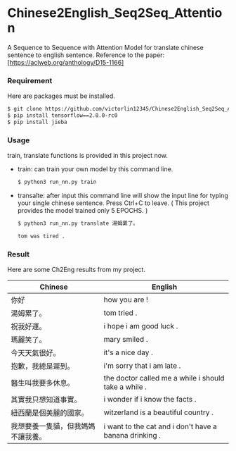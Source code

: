 # Chinese2English_Seq2Seq_Attention

A Sequence to Sequence with Attention Model for translate chinese sentence to english sentence.
Reference to the paper: [https://aclweb.org/anthology/D15-1166]

### Requirement
Here are packages must be installed.
```sh
$ git clone https://github.com/victorlin12345/Chinese2English_Seq2Seq_Attention.git
$ pip install tensorflow==2.0.0-rc0 
$ pip install jieba
```
### Usage

train, translate functions is provided in this project now.
- train: can train your own model by this command line.
    ```sh
    $ python3 run_nn.py train 
    ```
- transalte: after input this command line will show the input line for typing your single chinese sentence. Press Ctrl+C to leave. ( This project provides the model trained only 5 EPOCHS. )
    ```sh
    $ python3 run_nn.py translate 湯姆累了。
    
    tom was tired .
    ```

### Result
Here are some Ch2Eng results from my project.

| Chinese | English |
| ------ | ------ |
| 你好 | how you are ! |
| 湯姆累了。 | tom tried . |
| 祝我好運。 | i hope i am good luck . |
| 瑪麗笑了。 | mary smiled . |
| 今天天氣很好。 | it's a nice day . |
|抱歉，我總是遲到。| i'm sorry that i am late . |
| 醫生叫我要多休息。 | the doctor called me a while i should take a while . |
| 其實我只想知道事實。 | i wonder if i know the facts . |
| 紐西蘭是個美麗的國家。| witzerland is a beautiful country . |
| 我想要養一隻貓，但我媽媽不讓我養。 | i want to the cat and i don't have a banana drinking . |